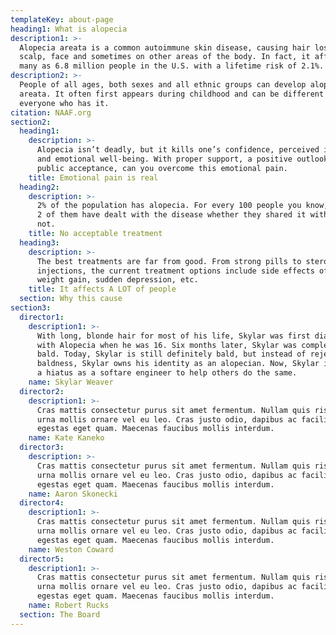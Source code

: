 ```yaml
---
templateKey: about-page
heading1: What is alopecia
description1: >-
  Alopecia areata is a common autoimmune skin disease, causing hair loss on the
  scalp, face and sometimes on other areas of the body. In fact, it affects as
  many as 6.8 million people in the U.S. with a lifetime risk of 2.1%. 
description2: >-
  People of all ages, both sexes and all ethnic groups can develop alopecia
  areata. It often first appears during childhood and can be different for
  everyone who has it.
citation: NAAF.org
section2:
  heading1:
    description: >-
      Alopecia isn’t deadly, but it kills one’s confidence, perceived identity,
      and emotional well-being. With proper support, a positive outlook, and
      public acceptance, can you overcome this emotional pain.
    title: Emotional pain is real
  heading2:
    description: >-
      2% of the population has alopecia. For every 100 people you know, odds are
      2 of them have dealt with the disease whether they shared it with you or
      not.
    title: No acceptable treatment
  heading3:
    description: >-
      The best treatments are far from good. From strong pills to steroidal
      injections, the current treatment options include side effects of rapid
      weight gain, sudden depression, etc.
    title: It affects A LOT of people
  section: Why this cause
section3:
  director1:
    description1: >-
      With long, blonde hair for most of his life, Skylar was first diagnosed
      with Alopecia when he was 16. Six months later, Skylar was completely
      bald. Today, Skylar is still definitely bald, but instead of rejecting his
      baldness, Skylar owns his identity as an alopecian. Now, Skylar is taking
      a hiatus as a softare engineer to help others do the same.
    name: Skylar Weaver
  director2:
    description1: >-
      Cras mattis consectetur purus sit amet fermentum. Nullam quis risus eget
      urna mollis ornare vel eu leo. Cras justo odio, dapibus ac facilisis in,
      egestas eget quam. Maecenas faucibus mollis interdum.
    name: Kate Kaneko
  director3:
    description: >-
      Cras mattis consectetur purus sit amet fermentum. Nullam quis risus eget
      urna mollis ornare vel eu leo. Cras justo odio, dapibus ac facilisis in,
      egestas eget quam. Maecenas faucibus mollis interdum.
    name: Aaron Skonecki
  director4:
    description1: >-
      Cras mattis consectetur purus sit amet fermentum. Nullam quis risus eget
      urna mollis ornare vel eu leo. Cras justo odio, dapibus ac facilisis in,
      egestas eget quam. Maecenas faucibus mollis interdum.
    name: Weston Coward
  director5:
    description1: >-
      Cras mattis consectetur purus sit amet fermentum. Nullam quis risus eget
      urna mollis ornare vel eu leo. Cras justo odio, dapibus ac facilisis in,
      egestas eget quam. Maecenas faucibus mollis interdum.
    name: Robert Rucks
  section: The Board
---
```


